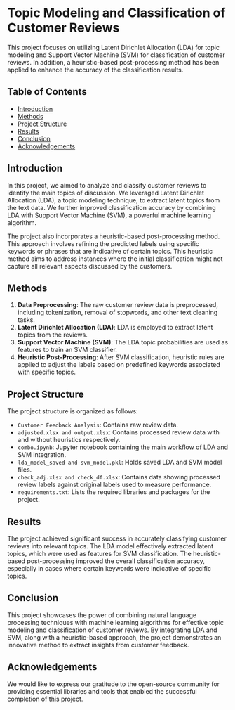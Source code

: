 # Topic Modeling and Classification of Customer Reviews

This project focuses on utilizing Latent Dirichlet Allocation (LDA) for topic modeling and Support Vector Machine (SVM) for classification of customer reviews. In addition, a heuristic-based post-processing method has been applied to enhance the accuracy of the classification results.

## Table of Contents

- [Introduction](#introduction)
- [Methods](#methods)
- [Project Structure](#project-structure)
- [Results](#results)
- [Conclusion](#conclusion)
- [Acknowledgements](#acknowledgements)

## Introduction

In this project, we aimed to analyze and classify customer reviews to identify the main topics of discussion. We leveraged Latent Dirichlet Allocation (LDA), a topic modeling technique, to extract latent topics from the text data. We further improved classification accuracy by combining LDA with Support Vector Machine (SVM), a powerful machine learning algorithm.

The project also incorporates a heuristic-based post-processing method. This approach involves refining the predicted labels using specific keywords or phrases that are indicative of certain topics. This heuristic method aims to address instances where the initial classification might not capture all relevant aspects discussed by the customers.

## Methods

1. **Data Preprocessing**: The raw customer review data is preprocessed, including tokenization, removal of stopwords, and other text cleaning tasks.
2. **Latent Dirichlet Allocation (LDA)**: LDA is employed to extract latent topics from the reviews.
3. **Support Vector Machine (SVM)**: The LDA topic probabilities are used as features to train an SVM classifier.
4. **Heuristic Post-Processing**: After SVM classification, heuristic rules are applied to adjust the labels based on predefined keywords associated with specific topics.

## Project Structure

The project structure is organized as follows:


- `Customer Feedback Analysis`: Contains raw review data.
- `adjusted.xlsx and output.xlsx`: Contains processed review data with and without heuristics respectively.
- `combo.ipynb`: Jupyter notebook containing the main workflow of LDA and SVM integration.
- `lda_model_saved and svm_model.pkl`: Holds saved LDA and SVM model files.
- `check_adj.xlsx and check_df.xlsx`: Contains data showing processed review labels against original labels used to measure performance.
- `requirements.txt`: Lists the required libraries and packages for the project.


## Results

The project achieved significant success in accurately classifying customer reviews into relevant topics. The LDA model effectively extracted latent topics, which were used as features for SVM classification. The heuristic-based post-processing improved the overall classification accuracy, especially in cases where certain keywords were indicative of specific topics.

## Conclusion

This project showcases the power of combining natural language processing techniques with machine learning algorithms for effective topic modeling and classification of customer reviews. By integrating LDA and SVM, along with a heuristic-based approach, the project demonstrates an innovative method to extract insights from customer feedback.

## Acknowledgements

We would like to express our gratitude to the open-source community for providing essential libraries and tools that enabled the successful completion of this project.
